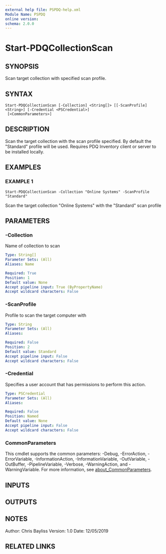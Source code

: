 ```yaml
---
external help file: PSPDQ-help.xml
Module Name: PSPDQ
online version:
schema: 2.0.0
---
```


# Start-PDQCollectionScan

## SYNOPSIS
Scan target collection with specified scan profile.

## SYNTAX

```
Start-PDQCollectionScan [-Collection] <String[]> [[-ScanProfile] <String>] [-Credential <PSCredential>]
 [<CommonParameters>]
```

## DESCRIPTION
Scan the target collection with the scan profile specified.
By default the "Standard" profile will be used.
Requires PDQ Inventory client or server to be installed locally.

## EXAMPLES

### EXAMPLE 1
```
Start-PDQCollectionScan -Collection "Online Systems" -ScanProfile "Standard"
```

Scan the target collection "Online Systems" with the "Standard" scan profile

## PARAMETERS

### -Collection
Name of collection to scan

```yaml
Type: String[]
Parameter Sets: (All)
Aliases: Name

Required: True
Position: 1
Default value: None
Accept pipeline input: True (ByPropertyName)
Accept wildcard characters: False
```

### -ScanProfile
Profile to scan the target computer with

```yaml
Type: String
Parameter Sets: (All)
Aliases:

Required: False
Position: 2
Default value: Standard
Accept pipeline input: False
Accept wildcard characters: False
```

### -Credential
Specifies a user account that has permissions to perform this action.

```yaml
Type: PSCredential
Parameter Sets: (All)
Aliases:

Required: False
Position: Named
Default value: None
Accept pipeline input: False
Accept wildcard characters: False
```

### CommonParameters
This cmdlet supports the common parameters: -Debug, -ErrorAction, -ErrorVariable, -InformationAction, -InformationVariable, -OutVariable, -OutBuffer, -PipelineVariable, -Verbose, -WarningAction, and -WarningVariable. For more information, see [about_CommonParameters](http://go.microsoft.com/fwlink/?LinkID=113216).

## INPUTS

## OUTPUTS

## NOTES
Author: Chris Bayliss
Version: 1.0
Date: 12/05/2019

## RELATED LINKS
